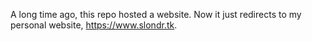 A long time ago, this repo hosted a website. Now it just redirects to my personal website, https://www.slondr.tk.

